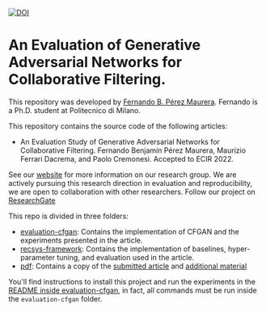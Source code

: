 [![DOI](https://zenodo.org/badge/419178547.svg)](https://zenodo.org/badge/latestdoi/419178547)

# An Evaluation of Generative Adversarial Networks for Collaborative Filtering.
This repository was developed by [Fernando B. Pérez Maurera](https://github.com/fernandobperezm). Fernando is a Ph.D.
student at Politecnico di Milano. 

This repository contains the source code of the following articles:
* An Evaluation Study of Generative Adversarial Networks for Collaborative Filtering. Fernando Benjamín Pérez Maurera, Maurizio Ferrari Dacrema, and Paolo Cremonesi. Accepted to ECIR 2022.

See our [website](http://recsys.deib.polimi.it/) for more information on our research group. We are actively pursuing
this research direction in evaluation and reproducibility, we are open to collaboration with other researchers. Follow
our project on [ResearchGate](https://www.researchgate.net/project/Recommender-systems-reproducibility-and-evaluation)

This repo is divided in three folders:
- [evaluation-cfgan](evaluation-cfgan/README.md): Contains the implementation of CFGAN and the experiments presented in 
  the article.
- [recsys-framework](recsys-framework/README.md): Contains the implementation of baselines, hyper-parameter 
  tuning, and evaluation used in the article.
- [pdf](pdf): Contains a copy of the [submitted article](pdf/article.pdf) and 
  [additional material](pdf/additional-material.pdf)

You'll find instructions to install this project and run the experiments in the  
[README inside evaluation-cfgan](evaluation-cfgan/README.md), in fact, all commands must be run inside 
the `evaluation-cfgan` folder.
